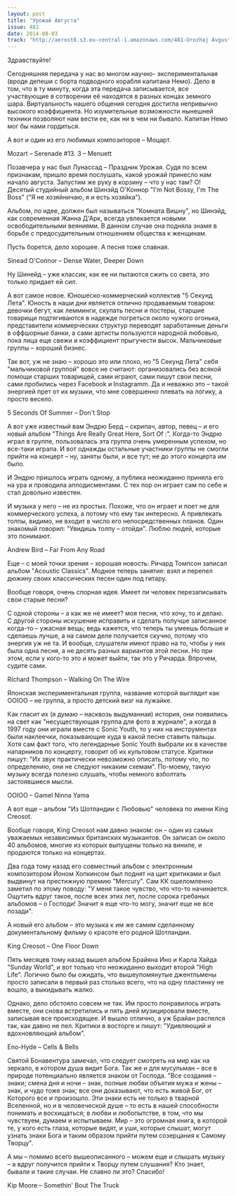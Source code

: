```yaml
---
layout: post
title: "Урожай Августа"
issue: 481
date: 2014-08-03
track: "http://aerost8.s3.eu-central-1.amazonaws.com/481-Urozhaj Avgusta.mp3"
---
```


Здравствуйте!

Сегодняшняя передача у нас во многом научно- экспериментальная (вроде депеши с борта подводного корабля капитана Немо). Дело в том, что в ту минуту, когда эта передача записывается, все участвующие в сотворении её находятся в разных концах земного шара. Виртуальность нашего общения сегодня достигла непривычно высокого коэффициента. Но изумительные возможности нынешней техники позволяют нам вести ее, как ни в чем ни бывало. Капитан Немо мог бы нами гордиться.

А вот и один из его любимых композиторов – Моцарт.

Mozart – Serenade #13. 3 – Menuett

Позавчера у нас был Лунассад – Праздник Урожая. Судя по всем признакам, пришло время послушать, какой урожай принесло нам начало августа. Запустим же руку в корзину – что у нас там? О! Десятый студийный альбом Шинэйд О'Коннор "I'm Not Bossy, I'm The Boss" ("Я не хозяйничаю, я и есть хозяйка").

Альбом, по идее, должен был называться "Комната Вишну", но Шинэйд, как современная Жанна Д'Арк, всегда увлекается новыми освободительными веяниями. В данном случае она подняла знамя в борьбе с предосудительным отношением общества к женщинам.

Пусть борется, дело хорошее. А песня тоже славная.

Sinead O'Connor – Dense Water, Deeper Down

Ну Шинейд – уже классик, как ее ни пытаются сжить со света, это только придает ей сил.

А вот самое новое. Юношеско-коммерческий коллектив "5 Секунд Лета". Юность в наши дни является отлично продаваемым товаром: девочки бегут, как лемминги, скупать песни и постеры, старшие товарищи подтягиваются в надежде погреться около чужого огонька, представители коммерческих структур переводят заработанные деньги в оффшорные банки, а сами артисты пользуются народной любовью, пока лица еще свежи и коэффициент прыгучести высок. Мальчиковые группы – хороший бизнес.

Так вот, уж не знаю – хорошо это или плохо, но "5 Секунд Лета" себя "мальчиковой группой" вовсе не считают: организовались без всякой помощи старших товарищей, сами играют, сами пишут свои песни, сами пробились через Facebook и Instagramm. Да и неважно это – такой энергией прет от их музыки, что мне совершенно плевать на логику, а просто весело.

5 Seconds Of Summer – Don't Stop

А вот уже известный вам Эндрю Берд – скрипач, автор, певец – и его новый альбом "Things Are Really Great Here, Sort Of :". Когда-то Эндрю играл в группе, пользовалась эта группа очень умеренным успехом, но все-таки играла. И вот однажды остальные участники группы не смогли прийти на концерт – ну, заняты были, и все тут; не до этого концерта им было.

И Эндрю пришлось играть одному, а публика неожиданно приняла его на ура и проводила аплодисментами. С тех пор он играет сам по себе и стал довольно известен.

И музыка у него – не из простых. Похоже, что он играет и поет не для коммерческого успеха, а потому что ему так интересно. А привлекать толпы, видимо, не входит в число его непосредственных планов. Один знакомый говорил: "Увидишь толпу – отойди". Люблю людей, которые это понимают.

Andrew Bird – Far From Any Road

Еще – с моей точки зрения – хорошая новость: Ричард Томпсон записал альбом "Acoustic Classics". Модное теперь занятие: взял и перепел дюжину своих классических песен один под гитару.

Вообще говоря, очень спорная идея. Имеет ли человек перезаписывать свои старые песни?

С одной стороны – а как же не имеет? моя песня, что хочу, то и делаю. С другой стороны искушение исправить и сделать получше записанное когда-то – ужасная вещь; ведь кажется, что теперь ты умеешь больше и сделаешь лучше, а на самом деле получается скучно, потому что энергия уж не та. И вообще, слушатели имеют право на то, чтобы у них была одна песня, а не десять разных вариантов этой песни. Но при этом, если у кого-то это и может выйти, так это у Ричарда. Впрочем, судите сами.

Richard Thompson – Walking On The Wire

Японская экспериментальная группа, название которой выглядит как OOIOO – не группа, а просто детский визг на лужайке.

Как гласит их (я думаю – насквозь выдуманная) история, они появились на свет как "несуществующая группа для фото в журнале", а когда в 1997 году они играли вместе с Sonic Youth, то у них на инструментах были наклеечки, показывающие куда в какой песне ставить пальцы. Хотя сам факт того, что легендарные Sonic Youth выбрали их в качестве напарников по концерту, говорит об их культовом статусе. Критики пишут: "Их звук практически невозможно описать, потому что, по определению, они не следуют никаким схемам". По-моему, такую музыку всегда полезно слушать, чтобы немного взболтать застоявшиеся мысли.

OOIOO – Gamel Ninna Yama

А вот еще – альбом "Из Шотландии с Любовью" человека по имени King Creosot.

Вообще говоря, King Creosot нам давно знаком: он – один из самых уважаемых независимых британских музыкантов. Он записал он около 40 альбомов, многие из которых выпущены только на виниле, и продаются только на концертах.

Два года тому назад его совместный альбом с электронным композитором Йоном Хопкинсом был поднят на щит критиками и был выдвинут на престижную премию "Mercury". Сам КК ошеломленно заметил по этому поводу: "У меня такое чувство, что что-то начинается. Ощутить вдруг такое, после всех этих лет, после сорока гребаных альбомов – о Господи! Значит я еще что-то могу, значит еще не все позади".

А новый его альбом – это музыка к им же самим сделанному документальному фильму о красоте его родной Шотландии.

King Creosot – One Floor Down

Пять месяцев тому назад вышел альбом Брайяна Ино и Карла Хайда "Sunday World", и вот только что неожиданно выходит второй "High Life". Логично было бы ожидать, что вышеупомянутые джентльмены просто записали в первый раз столько всего, что на одну пластинку не вошло, а выкидывать жалко.

Однако, дело обстояло совсем не так. Им просто понравилось играть вместе, они снова встретились и пять дней музицировали вместе, записывая все происходящее. И вышло отлично, а уж Брайан распелся так, как давно не пел. Критики в восторге и пишут: "Удивляющий и вдохновляющий альбом".

Eno-Hyde – Cells & Bells

Святой Бонавентура замечал, что следует смотреть на мир как на зеркало, в котором душа видит Бога. Так же и для мусульман – все в природе потенциально является знаком от Господа. "Все создания – знаки; смена дня и ночи – знак, полные любви объятия мужа и жены – знак, и чудо тоже знак; все они доказывают, что есть живой Бог, от Которого все и произошло. Эти знаки есть не только в тварной Вселенной, но и в человеческой душе – то есть в нашей способности понимать и восхищаться; в любви и любопытстве, в том, что мы чувствуем, думаем и испытываем. Мир – это огромная книга, в которой те, у кого есть глаза, которые видят, и уши, которые слышат, могут узнать знаки Бога и таким образом прийти путем созерцания к Самому Творцу".

А мы – помимо всего вышеописанного – можем еще и слышать музыку – а вдруг получится прийти к Творцу путем слушания? Кто знает, бывали и такие случаи. Не славно ли это? Спасибо!

Kip Moore – Somethin' Bout The Truck
